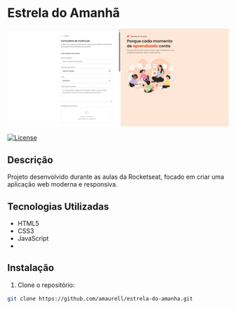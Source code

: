 # Estrela do Amanhã

<img src="eamanhaimg.jpg" alt="Image do Projeto" width="800"/>

[![License](https://img.shields.io/badge/license-MIT-blue.svg)](LICENSE)

## Descrição
Projeto desenvolvido durante as aulas da Rocketseat, focado em criar uma aplicação web moderna e responsiva.

## Tecnologias Utilizadas
- HTML5
- CSS3
- JavaScript
-

## Instalação
1. Clone o repositório:
```bash
git clone https://github.com/amaurell/estrela-do-amanha.git